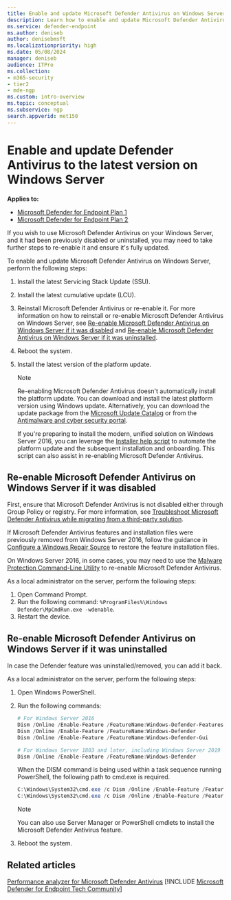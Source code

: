 ```yaml
---
title: Enable and update Microsoft Defender Antivirus on Windows Server
description: Learn how to enable and update Microsoft Defender Antivirus on Windows Server
ms.service: defender-endpoint
ms.author: deniseb
author: denisebmsft
ms.localizationpriority: high
ms.date: 05/08/2024
manager: deniseb
audience: ITPro
ms.collection: 
- m365-security
- tier2
- mde-ngp
ms.custom: intro-overview
ms.topic: conceptual
ms.subservice: ngp
search.appverid: met150
---
```


# Enable and update Defender Antivirus to the latest version on Windows Server

**Applies to:**

- [Microsoft Defender for Endpoint Plan 1](microsoft-defender-endpoint.md)
- [Microsoft Defender for Endpoint Plan 2](microsoft-defender-endpoint.md)

If you wish to use Microsoft Defender Antivirus on your Windows Server, and it had been previously disabled or uninstalled, you may need to take further steps to re-enable it and ensure it's fully updated.

To enable and update Microsoft Defender Antivirus on Windows Server, perform the following steps:

1. Install the latest Servicing Stack Update (SSU).
2. Install the latest cumulative update (LCU).
3. Reinstall Microsoft Defender Antivirus or re-enable it. For more information on how to reinstall or re-enable Microsoft Defender Antivirus on Windows Server, see [Re-enable Microsoft Defender Antivirus on Windows Server if it was disabled](#re-enable-microsoft-defender-antivirus-on-windows-server-if-it-was-disabled) and [Re-enable Microsoft Defender Antivirus on Windows Server if it was uninstalled](#re-enable-microsoft-defender-antivirus-on-windows-server-if-it-was-uninstalled).
4. Reboot the system.
5. Install the latest version of the platform update.

   > [!NOTE]
   > Re-enabling Microsoft Defender Antivirus doesn't automatically install the platform update. You can download and install the latest platform version using Windows update. Alternatively, you can download the update package from the [Microsoft Update Catalog](https://www.catalog.update.microsoft.com/Search.aspx?q=KB4052623) or from the [Antimalware and cyber security portal](https://go.microsoft.com/fwlink/?linkid=870379&arch=x64).
   >  
   > If you're preparing to install the modern, unified solution on Windows Server 2016, you can leverage the [Installer help script](https://github.com/microsoft/mdefordownlevelserver/blob/main/Install.ps1) to automate the platform update and the subsequent installation and onboarding. This script can also assist in re-enabling Microsoft Defender Antivirus.

## Re-enable Microsoft Defender Antivirus on Windows Server if it was disabled

First, ensure that Microsoft Defender Antivirus is not disabled either through Group Policy or registry. For more information, see [Troubleshoot Microsoft Defender Antivirus while migrating from a third-party solution](troubleshoot-microsoft-defender-antivirus-when-migrating.yml).

If Microsoft Defender Antivirus features and installation files were previously removed from Windows Server 2016, follow the guidance in [Configure a Windows Repair Source](/windows-hardware/manufacture/desktop/configure-a-windows-repair-source) to restore the feature installation files.

On Windows Server 2016, in some cases, you may need to use the [Malware Protection Command-Line Utility](command-line-arguments-microsoft-defender-antivirus.md) to re-enable Microsoft Defender Antivirus.

As a local administrator on the server, perform the following steps:

1. Open Command Prompt.
2. Run the following command:
   `%ProgramFiles%\Windows Defender\MpCmdRun.exe -wdenable`.
3. Restart the device.

## Re-enable Microsoft Defender Antivirus on Windows Server if it was uninstalled

In case the Defender feature was uninstalled/removed, you can add it back.

As a local administrator on the server, perform the following steps:

1. Open Windows PowerShell.

2. Run the following commands:

   ```powershell
   # For Windows Server 2016
   Dism /Online /Enable-Feature /FeatureName:Windows-Defender-Features
   Dism /Online /Enable-Feature /FeatureName:Windows-Defender
   Dism /Online /Enable-Feature /FeatureName:Windows-Defender-Gui
   
   # For Windows Server 1803 and later, including Windows Server 2019 and 2022
   Dism /Online /Enable-Feature /FeatureName:Windows-Defender
   ```

   When the DISM command is being used within a task sequence running PowerShell, the following path to cmd.exe is required.
   
   ```powershell
   C:\Windows\System32\cmd.exe /c Dism /Online /Enable-Feature /FeatureName:Windows-Defender-Features
   C:\Windows\System32\cmd.exe /c Dism /Online /Enable-Feature /FeatureName:Windows-Defender
   ```

   > [!NOTE]
   > You can also use Server Manager or PowerShell cmdlets to install the Microsoft Defender Antivirus feature.

3. Reboot the system.

## Related articles

[Performance analyzer for Microsoft Defender Antivirus](tune-performance-defender-antivirus.md)
[!INCLUDE [Microsoft Defender for Endpoint Tech Community](../includes/defender-mde-techcommunity.md)]
